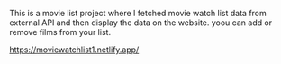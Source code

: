 This is a movie list project where I fetched movie watch list data from   
external API and then display the data on the website. yoou can add or remove films from your list. 

https://moviewatchlist1.netlify.app/
